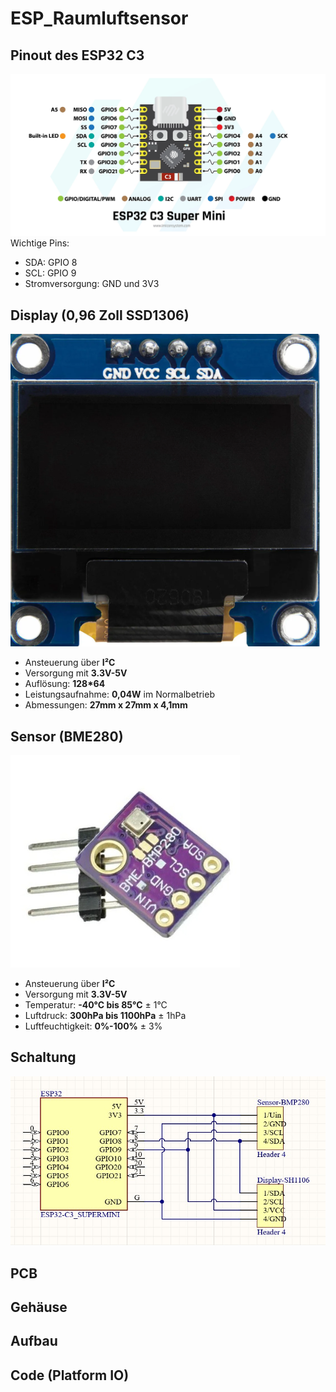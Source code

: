 # ESP_Raumluftsensor
## Pinout des ESP32 C3
![Pinout](esp32-c3-supermini_pinout.png)
Wichtige Pins:
+ SDA: GPIO 8
+ SCL: GPIO 9
+ Stromversorgung: GND und 3V3

## Display (0,96 Zoll SSD1306)
![Display](Display.png)

+ Ansteuerung über **I²C**
+ Versorgung mit **3.3V-5V**
+ Auflösung: **128*64**
+ Leistungsaufnahme: **0,04W** im Normalbetrieb
+ Abmessungen: **27mm x 27mm x 4,1mm**

## Sensor (BME280)
![Sensor](BME280.png)

+ Ansteuerung über **I²C**
+ Versorgung mit **3.3V-5V**
+ Temperatur: **-40°C bis 85°C** ± 1°C
+ Luftdruck: **300hPa bis 1100hPa** ± 1hPa
+ Luftfeuchtigkeit: **0%-100%** ± 3%

## Schaltung
![Schaltung](Schaltung.jpg)

## PCB

## Gehäuse

## Aufbau

## Code (Platform IO)
